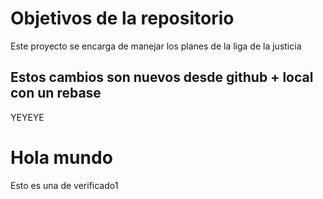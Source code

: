 # Objetivos de la repositorio

Este proyecto se encarga de manejar los planes de la liga de la justicia

## Estos cambios son nuevos desde github + local con un rebase
YEYEYE


# Hola mundo

Esto es una de verificado1
